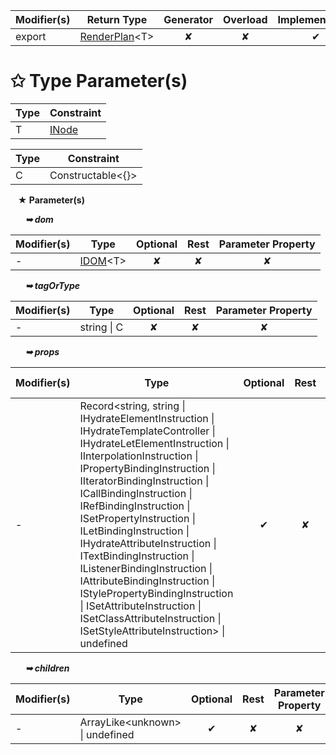 | Modifier(s)                            | Return Type                    | Generator                        | Overload                         | Implementation                        |
|----------------------------------------|--------------------------------|:--------------------------------:|:--------------------------------:|:-------------------------------------:|
| export | [RenderPlan](/runtime-html/class/create-element/renderplan.md)&lt;T&gt; | ✘ | ✘  | ✔ |

# &#10025; Type Parameter(s)

| Type | Constraint                               |
| ---- | ---------------------------------------- |
| T    | [INode](/runtime/interface/dom/inode.md) |

| Type | Constraint              |
| ---- | ----------------------- |
| C    | Constructable&lt;{}&gt; |

&nbsp;&nbsp; **&#9733; Parameter(s)**

&nbsp;&nbsp;&nbsp;&nbsp;&nbsp; _**&#10149; dom**_

| Modifier(s)                              | Type                        | Optional                           | Rest                          | Parameter Property                          |
|------------------------------------------|-----------------------------|:----------------------------------:|:-----------------------------:|:-------------------------------------------:|
| - | [IDOM](/runtime/variable/dom/idom.md)&lt;T&gt; | ✘  | ✘ | ✘ |

&nbsp;&nbsp;&nbsp;&nbsp;&nbsp; _**&#10149; tagOrType**_

| Modifier(s)                              | Type                        | Optional                           | Rest                          | Parameter Property                          |
|------------------------------------------|-----------------------------|:----------------------------------:|:-----------------------------:|:-------------------------------------------:|
| - | string &#124; C | ✘  | ✘ | ✘ |

&nbsp;&nbsp;&nbsp;&nbsp;&nbsp; _**&#10149; props**_

| Modifier(s)                              | Type                        | Optional                           | Rest                          | Parameter Property                          |
|------------------------------------------|-----------------------------|:----------------------------------:|:-----------------------------:|:-------------------------------------------:|
| - | Record&lt;string, string &#124; IHydrateElementInstruction &#124; IHydrateTemplateController &#124; IHydrateLetElementInstruction &#124; IInterpolationInstruction &#124; IPropertyBindingInstruction &#124; IIteratorBindingInstruction &#124; ICallBindingInstruction &#124; IRefBindingInstruction &#124; ISetPropertyInstruction &#124; ILetBindingInstruction &#124; IHydrateAttributeInstruction &#124; ITextBindingInstruction &#124; IListenerBindingInstruction &#124; IAttributeBindingInstruction &#124; IStylePropertyBindingInstruction &#124; ISetAttributeInstruction &#124; ISetClassAttributeInstruction &#124; ISetStyleAttributeInstruction&gt; &#124; undefined | ✔  | ✘ | ✘ |

&nbsp;&nbsp;&nbsp;&nbsp;&nbsp; _**&#10149; children**_

| Modifier(s)                              | Type                        | Optional                           | Rest                          | Parameter Property                          |
|------------------------------------------|-----------------------------|:----------------------------------:|:-----------------------------:|:-------------------------------------------:|
| - | ArrayLike&lt;unknown&gt; &#124; undefined | ✔  | ✘ | ✘ |